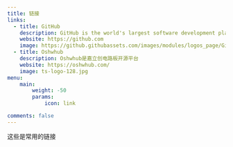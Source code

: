 ```yaml
---
title: 链接
links:
  - title: GitHub
    description: GitHub is the world's largest software development platform.
    website: https://github.com
    image: https://github.githubassets.com/images/modules/logos_page/GitHub-Mark.png
  - title: Oshwhub
    description: Oshwhub是嘉立创电路板开源平台
    website: https://oshwhub.com/
    image: ts-logo-128.jpg
menu:
    main: 
        weight: -50
        params:
            icon: link

comments: false
---
```


这些是常用的链接